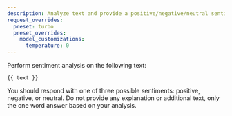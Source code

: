```yaml
---
description: Analyze text and provide a positive/negative/neutral sentiment analysis
request_overrides:
  preset: turbo
  preset_overrides:
    model_customizations:
      temperature: 0
---
```


Perform sentiment analysis on the following text:

```
{{ text }}
```

You should respond with one of three possible sentiments: positive, negative, or neutral. Do not provide any explanation or additional text, only the one word answer based on your analysis.
